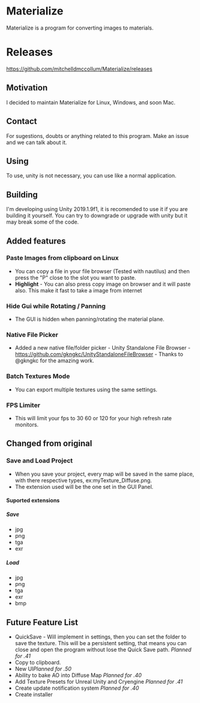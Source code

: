 # Materialize
Materialize is a program for converting images to materials.

# Releases
https://github.com/mitchelldmccollum/Materialize/releases

## Motivation
I decided to maintain Materialize for Linux, Windows, and soon Mac.

## Contact
For sugestions, doubts or anything related to this program.
Make an issue and we can talk about it.

## Using
To use, unity is not necessary, you can use like a normal application.

## Building
I'm developing using Unity 2019.1.9f1, it is recomended to use it if you are building it yourself. You can try to downgrade or upgrade with unity but it may break some of the code.

## Added features
### Paste Images from clipboard on Linux
- You can copy a file in your file browser (Tested with nautilus) and then press  the "P" close to the slot you want to paste.
- **Highlight** - You can also press copy image on browser and it will paste also. This make it fast to take a image from internet
### Hide Gui while Rotating / Panning
- The GUI is hidden when panning/rotating the material plane.
### Native File Picker
- Added a new native file/folder picker - Unity Standalone File Browser - https://github.com/gkngkc/UnityStandaloneFileBrowser - Thanks to @gkngkc for the amazing work.
 ### Batch Textures Mode
 - You can export multiple textures using the same settings.
 ### FPS Limiter
 - This will limit your fps to 30 60 or 120 for your high refresh rate monitors.
 
 ## Changed from original
### Save and Load Project
- When you save your project, every map will be saved in the same place, with there respective types, ex:myTexture_Diffuse.png.
- The extension used will be the one set in the GUI Panel.
#### Suported extensions
##### Save
- jpg
- png
- tga
- exr

##### Load
- jpg
- png
- tga
- exr
- bmp

## Future Feature List
- QuickSave - Will implement in settings, then you can set the folder to save the texture. This will be a persistent setting, that means you can close and open the program without lose the Quick Save path. *Planned for .41*
- Copy to clipboard.
- New UI*Planned for .50*
- Ability to bake AO into Diffuse Map *Planned for .40*
- Add Texture Presets for Unreal Unity and Cryengine *Planned for .41*
- Create update notification system *Planned for .40*
- Create installer
